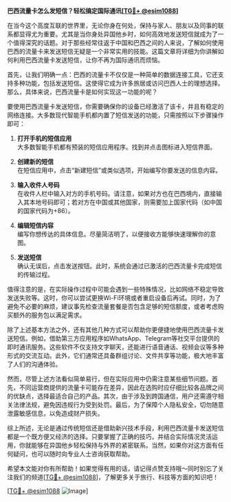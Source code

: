 **巴西流量卡怎么发短信？轻松搞定国际通讯[[TG💪+ @esim1088](https://t.me/s/esim1088)]**

在当今这个高度互联的世界里，无论你身在何处，保持与家人、朋友以及同事的联系都显得尤为重要。尤其是当你身处异国他乡时，如何高效地发送短信就成为了一个值得深究的话题。对于那些经常往返于中国和巴西之间的人来说，了解如何使用巴西的流量卡来发送短信无疑是一个非常实用的技能。这篇文章将详细为你讲解如何利用巴西流量卡发送短信，让你不再为国际通讯而烦恼。

首先，让我们明确一点：巴西的流量卡不仅仅是一种简单的数据连接工具，它还支持多种功能，包括发送短信。这使得它成为许多旅居或访问巴西人士的理想选择。那么，具体来说，巴西流量卡是如何实现这一功能的呢？

要使用巴西流量卡发送短信，你需要确保你的设备已经激活了该卡，并且有稳定的网络连接。大多数现代智能手机都内置了短信发送的功能，只需按照以下步骤操作即可：

1. **打开手机的短信应用**  
   大多数智能手机都有预装的短信应用程序。找到并点击图标进入短信界面。

2. **创建新的短信**  
   在短信应用中，点击“新建短信”或类似选项，开始编写你要发送的信息内容。

3. **输入收件人号码**  
   在收件人栏中输入对方的手机号码。请注意，如果对方也在巴西境内，直接输入其本地号码即可；若对方在中国或其他国家，则需要加上国家代码（如中国的国家代码为+86）。

4. **编辑短信内容**  
   编写你想传达的具体信息。尽量简洁明了，以便接收方能够快速理解你的意图。

5. **发送短信**  
   确认无误后，点击发送按钮。此时，系统会通过已激活的巴西流量卡完成短信的传输过程。

值得注意的是，在实际操作过程中可能会遇到一些特殊情况，比如网络不稳定导致发送失败等。这时，你可以尝试更换Wi-Fi环境或者重启设备后再试。同时，为了避免不必要的麻烦，建议事先检查流量套餐是否包含足够的短信额度，或者考虑购买额外的服务包以满足需求。

除了上述基本方法之外，还有其他几种方式可以帮助你更便捷地使用巴西流量卡发送短信。例如，借助第三方应用程序如WhatsApp、Telegram等社交平台提供的即时通讯服务。这些软件不仅支持文字聊天，还能进行语音通话、视频会议等多种形式的交流互动。此外，它们通常还具备群组讨论、文件共享等功能，极大地丰富了人们的沟通体验。

然而，尽管上述方法看似简单易行，但在实际应用中仍需注意某些细节问题。首先，不同运营商提供的流量卡可能存在差异，因此在选购时应仔细比较各品牌之间的优缺点，选择最适合自己的产品。其次，由于涉及到跨国通信，用户还需遵守相关法律法规，避免因违规行为受到处罚。最后，为了保障个人隐私安全，切勿随意泄露敏感信息，以免造成财产损失。

综上所述，无论是通过传统短信还是借助新兴技术手段，利用巴西流量卡发送短信都是一个既方便又经济的选择。只要掌握了正确的技巧，并结合实际情况灵活运用，你就能够在异国他乡轻松保持与外界的紧密联系。当然，如果你对这方面有任何疑问，也可以随时向专业人士咨询获取帮助。

希望本文能对你有所帮助！如果觉得有用的话，请记得点赞支持哦～同时别忘了关注我们的频道[[TG💪+ @esim1088](https://t.me/s/esim1088)]，了解更多关于旅行、科技等方面的知识吧！

[[TG💪+ @esim1088](https://t.me/s/esim1088) ![Image](https://i.postimg.cc/4NQfJmqS/Snipaste-2025-05-13-00-14-12.png)]